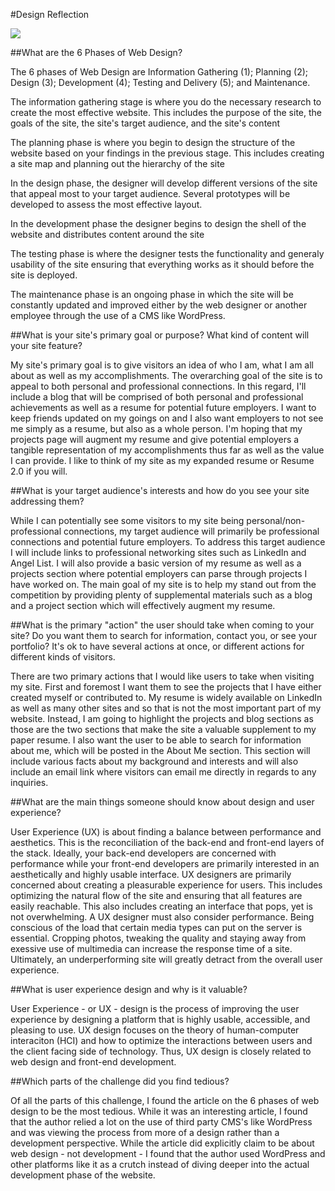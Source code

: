
#Design Reflection

<img src="/Users/Owner1/Desktop/phase-0/phase-0/week-2/imgs/site-map.PNG">

##What are the 6 Phases of Web Design?

  The 6 phases of Web Design are Information Gathering (1); Planning (2); Design (3); Development (4); Testing and Delivery (5); and Maintenance.

  The information gathering stage is where you do the necessary research to create the most effective website.  This includes the purpose of the site, the goals of the site, the site's target audience, and the site's content

  The planning phase is where you begin to design the structure of the website based on your findings in the previous stage. This includes creating a site map and planning out the hierarchy of the site

  In the design phase, the designer will develop different versions of the site that appeal most to your target audience.  Several prototypes will be developed to assess the most effective layout.

  In the development phase the designer begins to design the shell of the website and distributes content around the site

  The testing phase is where the designer tests the functionality and generaly usability of the site ensuring that everything works as it should before the site is deployed.

  The maintenance phase is an ongoing phase in which the site will be constantly updated and improved either by the web designer or another employee through the use of a CMS like WordPress.

##What is your site's primary goal or purpose? What kind of content will your site feature?</h2>

  My site's primary goal is to give visitors an idea of who I am, what I am all about as well as my accomplishments.  The overarching goal of the site is to appeal to both personal and professional connections. In this regard, I'll include a blog that will be comprised of both personal and professional achievements as well as a resume for potential future employers. I want to keep friends updated on my goings on and I also want employers to not see me simply as a resume, but also as a whole person.  I'm hoping that my projects page will augment my resume and give potential employers a tangible representation of my accomplishments thus far as well as the value I can provide.  I like to think of my site as my expanded resume or Resume 2.0 if you will.

##What is your target audience's interests and how do you see your site addressing them?</h2>

  While I can potentially see some visitors to my site being personal/non-professional connections, my target audience will primarily be professional connections and potential future employers.  To address this target audience I will include links to professional networking sites such as LinkedIn and Angel List.  I will also provide a basic version of my resume as well as a projects section where potential employers can parse through projects I have worked on.  The main goal of my site is to help my stand out from the competition by providing plenty of supplemental materials such as a blog and a project section which will effectively augment my resume.

##What is the primary "action" the user should take when coming to your site? Do you want them to search for information, contact you, or see your portfolio? It's ok to have several actions at once, or different actions for different kinds of visitors.</h2>

  There are two primary actions that I would like users to take when visiting my site.  First and foremost I want them to see the projects that I have either created myself or contributed to.  My resume is widely available on LinkedIn as well as many other sites and so that is not the most important part of my website.  Instead,  I am going to highlight the projects and blog sections as those are the two sections that make the site a valuable supplement to my paper resume.  I also want the user to be able to search for information about me, which will be posted in the About Me section.  This section will include various facts about my background and interests and will also include an email link where visitors can email me directly in regards to any inquiries.

##What are the main things someone should know about design and user experience?</h2>

  User Experience (UX) is about finding a balance between performance and aesthetics.  This is the reconciliation of the back-end and front-end layers of the stack.  Ideally, your back-end developers are concerned with performance while your front-end developers are primarily interested in an aesthetically and highly usable interface.  UX designers are primarily concerned about creating a pleasurable experience for users.  This includes optimizing the natural flow of the site and ensuring that all features are easily reachable.  This also includes creating an interface that pops, yet is not overwhelming.  A UX designer must also consider performance.  Being conscious of the load that certain media types can put on the server is essential.  Cropping photos, tweaking the quality and staying away from exessive use of multimedia can increase the response time of a site.  Ultimately, an underperforming site will greatly detract from the overall user experience.

##What is user experience design and why is it valuable?</h2>

  User Experience - or UX - design is the process of improving the user experience by designing a platform that is highly usable, accessible, and pleasing to use.  UX design focuses on the theory of human-computer interaciton (HCI) and how to optimize the interactions between users and the client facing side of technology.  Thus, UX design is closely related to web design and front-end development.

##Which parts of the challenge did you find tedious?</h2>

  Of all the parts of this challenge, I found the article on the 6 phases of web design to be the most tedious.  While it was an interesting article, I found that the author relied a lot on the use of third party CMS's like WordPress and was viewing the process from more of a design rather than a development perspective.  While the article did explicitly claim to be about web design - not development - I found that the author used WordPress and other platforms like it as a crutch instead of diving deeper into the actual development phase of the website.